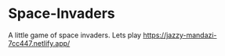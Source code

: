 # Space-Invaders
A little game of space invaders. Lets play
https://jazzy-mandazi-7cc447.netlify.app/